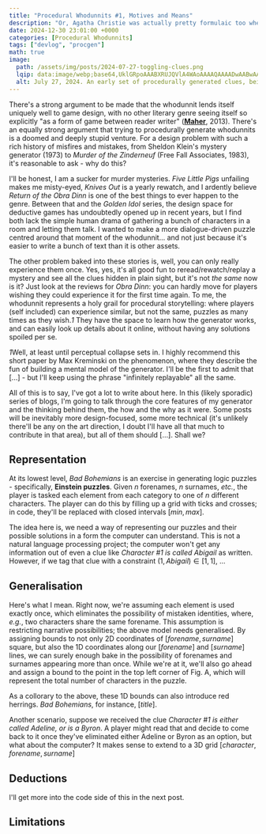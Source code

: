 ```yaml
---
title: "Procedural Whodunnits #1, Motives and Means"
description: "Or, Agatha Christie was actually pretty formulaic too when you think about it."
date: 2024-12-30 23:01:00 +0000
categories: [Procedural Whodunnits]
tags: ["devlog", "procgen"]
math: true
image:
  path: /assets/img/posts/2024-07-27-toggling-clues.png
  lqip: data:image/webp;base64,UklGRpoAAABXRUJQVlA4WAoAAAAQAAAADwAABwAAQUxQSDIAAAARL0AmbZurmr57yyIiqE8oiG0bejIYEQTgqiDA9vqnsUSI6H+oAERp2HZ65qP/VIAWAFZQOCBCAAAA8AEAnQEqEAAIAAVAfCWkAALp8sF8rgRgAP7o9FDvMCkMde9PK7euH5M1m6VWoDXf2FkP3BqV0ZYbO6NA/VFIAAAA
  alt: July 27, 2024. An early set of procedurally generated clues, being used to fill in an Einstein puzzle.
---
```


There's a strong argument to be made that the whodunnit lends itself uniquely well to game design, with no other literary genre seeing itself so explicitly "as a form of game between reader writer" ([**Maher**](https://www.filfre.net/2013/02/free-fall-part-2-murder-on-the-zinderneuf/), 2013). There's an equally strong argument that trying to procedurally generate whodunnits is a doomed and deeply stupid venture. For a design problem with such a rich history of misfires and mistakes, from Sheldon Klein's mystery generator (1973) to *Murder of the Zinderneuf* (Free Fall Associates, 1983), it's reasonable to ask - why do this?

I'll be honest, I am a sucker for murder mysteries. *Five Little Pigs* unfailing makes me misty-eyed, *Knives Out* is a yearly rewatch, and I ardently believe *Return of the Obra Dinn* is one of the best things to ever happen to the genre. Between that and the *Golden Idol* series, the design space for deductive games has undoubtedly opened up in recent years, but I find both lack the simple human drama of gathering a bunch of characters in a room and letting them talk. I wanted to make a more dialogue-driven puzzle centred around that moment of the whodunnit... and not just because it's easier to write a bunch of text than it is other assets.

The other problem baked into these stories is, well, you can only really experience them once. Yes, yes, it's all good fun to reread/rewatch/replay a mystery and see all the clues hidden in plain sight, but it's not *the same* now is it? Just look at the reviews for *Obra Dinn*: you can hardly move for players wishing they could experience it for the first time again. To me, the whodunnit represents a holy grail for procedural storytelling: where players (self included) can experience similar, but not the same, puzzles as many times as they wish.*1* They have the space to learn how the generator works, and can easily look up details about it online, without having any solutions spoiled per se.

*1*Well, at least until perceptual collapse sets in. I highly recommend this short paper by Max Kreminski on the phenomenon, where they describe the fun of building a mental model of the generator. I'll be the first to admit that [...] - but I'll keep using the phrase "infinitely replayable" all the same.

All of this is to say, I've got a lot to write about here. In this (likely sporadic) series of blogs, I'm going to talk through the core features of my generator and the thinking behind them, the how and the why as it were. Some posts will be inevitably more design-focused, some more technical (it's unlikely there'll be any on the art direction, I doubt I'll have all that much to contribute in that area), but all of them should [...]. Shall we?

## Representation

At its lowest level, *Bad Bohemians* is an exercise in generating logic puzzles - specifically, **Einstein puzzles**. Given $n$ forenames, $n$ surnames, *etc.*, the player is tasked each element from each category to one of $n$ different characters. The player can do this by filling up a grid with ticks and crosses; in code, they'll be replaced with closed intervals $[min,max]$.

<!-- FIXME: Figure here -->

The idea here is, we need a way of representing our puzzles and their possible solutions in a form the computer can understand. This is not a natural language processing project; the computer won't get any information out of even a clue like *Character #1 is called Abigail* as written. However, if we tag that clue with a constraint $(1, Abigail) \in [1,1]$, ...

## Generalisation

Here's what I mean. Right now, we're assuming each element is used exactly once, which eliminates the possibility of mistaken identities, where, *e.g.*, two characters share the same forename. This assumption is restricting narrative possibilities; the above model needs generalised. By assigning bounds to not only 2D coordinates of $[forename, surname]$ square, but also the 1D coordinates along our $[forename]$ and $[surname]$ lines, we can surely enough bake in the possibility of forenames and surnames appearing more than once. While we're at it, we'll also go ahead and assign a bound to the point in the top left corner of Fig. A, which will represent the total number of characters in the puzzle.

<!-- FIXME: Figure with explanation of characters' uniqueness -->

As a collorary to the above, these 1D bounds can also introduce red herrings. *Bad Bohemians*, for instance, $[title]$.

<!-- FIXME: Write clue in handwriting? -->
Another scenario, suppose we received the clue *Character #1 is either called Adeline, or is a Byron*.
A player might read that and decide to come back to it once they've eliminated either Adeline or Byron as an option, but what about the computer? It makes sense to extend to a 3D grid $[character, forename, surname]$

## Deductions

I'll get more into the code side of this in the next post.

## Limitations
